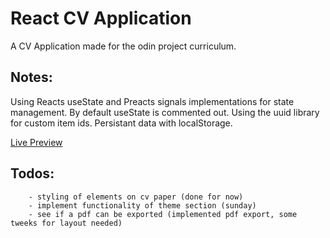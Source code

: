 # React CV Application

A CV Application made for the odin project curriculum.

## Notes:

Using Reacts useState and Preacts signals implementations for state management. By default useState is commented out.
Using the uuid library for custom item ids.
Persistant data with localStorage.

[Live Preview]()

## Todos:

```
    - styling of elements on cv paper (done for now)
    - implement functionality of theme section (sunday)
    - see if a pdf can be exported (implemented pdf export, some tweeks for layout needed)
```

